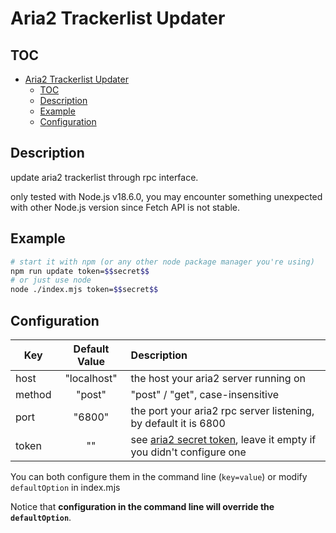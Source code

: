 # Aria2 Trackerlist Updater

## TOC

- [Aria2 Trackerlist Updater](#aria2-trackerlist-updater)
  - [TOC](#toc)
  - [Description](#description)
  - [Example](#example)
  - [Configuration](#configuration)

## Description

update aria2 trackerlist through rpc interface.

only tested with Node.js v18.6.0, you may encounter something unexpected with other Node.js version since Fetch API is not stable.

## Example

```bash
# start it with npm (or any other node package manager you're using)
npm run update token=$$secret$$
# or just use node
node ./index.mjs token=$$secret$$
```

## Configuration
| Key    | Default Value | Description                                                                                                                       |
| ------ | :-----------: | :-------------------------------------------------------------------------------------------------------------------------------- |
| host   |  "localhost"  | the host your aria2 server running on                                                                                             |
| method |    "post"     | "post" / "get", case-insensitive                                                                                                  |
| port   |    "6800"     | the port your aria2 rpc server listening, by default it is 6800                                                                   |
| token  |      ""       | see [aria2 secret token](https://aria2.github.io/manual/en/html/aria2c.html#rpc-auth), leave it empty if you didn't configure one |

You can both configure them in the command line (`key=value`) or modify `defaultOption` in index.mjs

Notice that **configuration in the command line will override the `defaultOption`**.